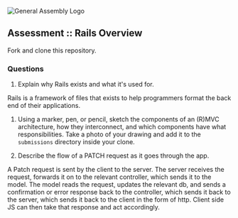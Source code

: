 ![General Assembly Logo](http://i.imgur.com/ke8USTq.png)

## Assessment :: Rails Overview

Fork and clone this repository.

### Questions
1. Explain why Rails exists and what it's used for.

Rails is a framework of files that exists to help programmers format the back end of their applications.


1. Using a marker, pen, or pencil, sketch the components of an (R)MVC architecture, how they interconnect, and which components have what responsibilities. Take a photo of your drawing and add it to the `submissions` directory inside your clone.


1. Describe the flow of a PATCH request as it goes through the app.

A Patch request is sent by the client to the server. The server receives the request, forwards it on to the relevant controller, which sends it to the model. The model reads the request, updates the relevant db, and sends a confirmation or error response back to the controller, which sends it back to the server, which sends it back to the client in the form of http. Client side JS can then take that response and act accordingly.
